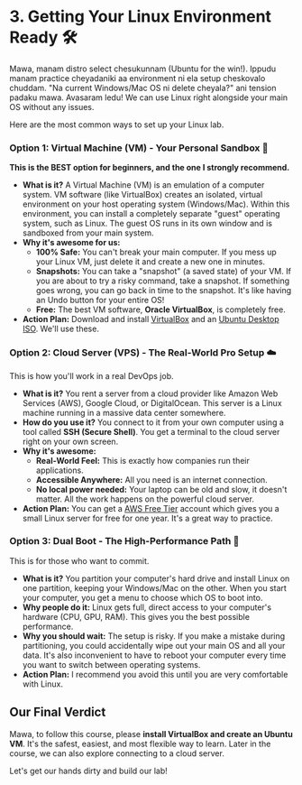 # 3. Getting Your Linux Environment Ready 🛠️

Mawa, manam distro select chesukunnam (Ubuntu for the win!). Ippudu manam practice cheyadaniki aa environment ni ela setup cheskovalo chuddam. "Na current Windows/Mac OS ni delete cheyala?" ani tension padaku mawa. Avasaram ledu! We can use Linux right alongside your main OS without any issues.

Here are the most common ways to set up your Linux lab.

### Option 1: Virtual Machine (VM) - Your Personal Sandbox 🏰
**This is the BEST option for beginners, and the one I strongly recommend.**

*   **What is it?** A Virtual Machine (VM) is an emulation of a computer system. VM software (like VirtualBox) creates an isolated, virtual environment on your host operating system (Windows/Mac). Within this environment, you can install a completely separate "guest" operating system, such as Linux. The guest OS runs in its own window and is sandboxed from your main system.
*   **Why it's awesome for us:**
    *   **100% Safe:** You can't break your main computer. If you mess up your Linux VM, just delete it and create a new one in minutes.
    *   **Snapshots:** You can take a "snapshot" (a saved state) of your VM. If you are about to try a risky command, take a snapshot. If something goes wrong, you can go back in time to the snapshot. It's like having an Undo button for your entire OS!
    *   **Free:** The best VM software, **Oracle VirtualBox**, is completely free.
*   **Action Plan:** Download and install [VirtualBox](https://www.virtualbox.org/) and an [Ubuntu Desktop ISO](https://ubuntu.com/download/desktop). We'll use these.

### Option 2: Cloud Server (VPS) - The Real-World Pro Setup ☁️
This is how you'll work in a real DevOps job.

*   **What is it?** You rent a server from a cloud provider like Amazon Web Services (AWS), Google Cloud, or DigitalOcean. This server is a Linux machine running in a massive data center somewhere.
*   **How do you use it?** You connect to it from your own computer using a tool called **SSH (Secure Shell)**. You get a terminal to the cloud server right on your own screen.
*   **Why it's awesome:**
    *   **Real-World Feel:** This is exactly how companies run their applications.
    *   **Accessible Anywhere:** All you need is an internet connection.
    *   **No local power needed:** Your laptop can be old and slow, it doesn't matter. All the work happens on the powerful cloud server.
*   **Action Plan:** You can get a [AWS Free Tier](https://aws.amazon.com/free/) account which gives you a small Linux server for free for one year. It's a great way to practice.

### Option 3: Dual Boot - The High-Performance Path 🚀
This is for those who want to commit.

*   **What is it?** You partition your computer's hard drive and install Linux on one partition, keeping your Windows/Mac on the other. When you start your computer, you get a menu to choose which OS to boot into.
*   **Why people do it:** Linux gets full, direct access to your computer's hardware (CPU, GPU, RAM). This gives you the best possible performance.
*   **Why you should wait:** The setup is risky. If you make a mistake during partitioning, you could accidentally wipe out your main OS and all your data. It's also inconvenient to have to reboot your computer every time you want to switch between operating systems.
*   **Action Plan:** I recommend you avoid this until you are very comfortable with Linux.

## Our Final Verdict

Mawa, to follow this course, please **install VirtualBox and create an Ubuntu VM**. It's the safest, easiest, and most flexible way to learn. Later in the course, we can also explore connecting to a cloud server.

Let's get our hands dirty and build our lab!
